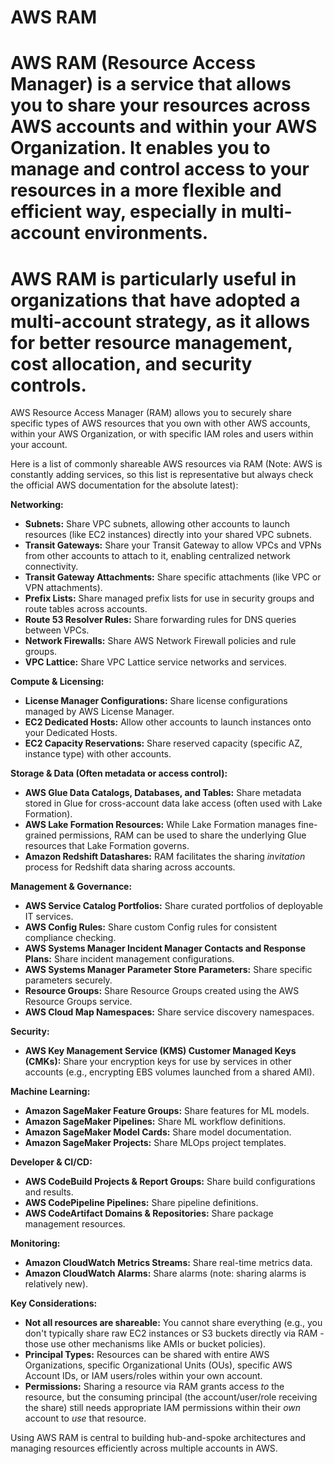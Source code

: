 # AWS RAM

# AWS RAM (Resource Access Manager) is a service that allows you to share your resources across AWS accounts and within your AWS Organization. It enables you to manage and control access to your resources in a more flexible and efficient way, especially in multi-account environments.

# AWS RAM is particularly useful in organizations that have adopted a multi-account strategy, as it allows for better resource management, cost allocation, and security controls.

AWS Resource Access Manager (RAM) allows you to securely share specific types of AWS resources that you own with other AWS accounts, within your AWS Organization, or with specific IAM roles and users within your account.

Here is a list of commonly shareable AWS resources via RAM (Note: AWS is constantly adding services, so this list is representative but always check the official AWS documentation for the absolute latest):

**Networking:**

- **Subnets:** Share VPC subnets, allowing other accounts to launch resources (like EC2 instances) directly into your shared VPC subnets.
- **Transit Gateways:** Share your Transit Gateway to allow VPCs and VPNs from other accounts to attach to it, enabling centralized network connectivity.
- **Transit Gateway Attachments:** Share specific attachments (like VPC or VPN attachments).
- **Prefix Lists:** Share managed prefix lists for use in security groups and route tables across accounts.
- **Route 53 Resolver Rules:** Share forwarding rules for DNS queries between VPCs.
- **Network Firewalls:** Share AWS Network Firewall policies and rule groups.
- **VPC Lattice:** Share VPC Lattice service networks and services.

**Compute & Licensing:**

- **License Manager Configurations:** Share license configurations managed by AWS License Manager.
- **EC2 Dedicated Hosts:** Allow other accounts to launch instances onto your Dedicated Hosts.
- **EC2 Capacity Reservations:** Share reserved capacity (specific AZ, instance type) with other accounts.

**Storage & Data (Often metadata or access control):**

- **AWS Glue Data Catalogs, Databases, and Tables:** Share metadata stored in Glue for cross-account data lake access (often used with Lake Formation).
- **AWS Lake Formation Resources:** While Lake Formation manages fine-grained permissions, RAM can be used to share the underlying Glue resources that Lake Formation governs.
- **Amazon Redshift Datashares:** RAM facilitates the sharing _invitation_ process for Redshift data sharing across accounts.

**Management & Governance:**

- **AWS Service Catalog Portfolios:** Share curated portfolios of deployable IT services.
- **AWS Config Rules:** Share custom Config rules for consistent compliance checking.
- **AWS Systems Manager Incident Manager Contacts and Response Plans:** Share incident management configurations.
- **AWS Systems Manager Parameter Store Parameters:** Share specific parameters securely.
- **Resource Groups:** Share Resource Groups created using the AWS Resource Groups service.
- **AWS Cloud Map Namespaces:** Share service discovery namespaces.

**Security:**

- **AWS Key Management Service (KMS) Customer Managed Keys (CMKs):** Share your encryption keys for use by services in other accounts (e.g., encrypting EBS volumes launched from a shared AMI).

**Machine Learning:**

- **Amazon SageMaker Feature Groups:** Share features for ML models.
- **Amazon SageMaker Pipelines:** Share ML workflow definitions.
- **Amazon SageMaker Model Cards:** Share model documentation.
- **Amazon SageMaker Projects:** Share MLOps project templates.

**Developer & CI/CD:**

- **AWS CodeBuild Projects & Report Groups:** Share build configurations and results.
- **AWS CodePipeline Pipelines:** Share pipeline definitions.
- **AWS CodeArtifact Domains & Repositories:** Share package management resources.

**Monitoring:**

- **Amazon CloudWatch Metrics Streams:** Share real-time metrics data.
- **Amazon CloudWatch Alarms:** Share alarms (note: sharing alarms is relatively new).

**Key Considerations:**

- **Not all resources are shareable:** You cannot share everything (e.g., you don't typically share raw EC2 instances or S3 buckets directly via RAM - those use other mechanisms like AMIs or bucket policies).
- **Principal Types:** Resources can be shared with entire AWS Organizations, specific Organizational Units (OUs), specific AWS Account IDs, or IAM users/roles within your own account.
- **Permissions:** Sharing a resource via RAM grants access _to_ the resource, but the consuming principal (the account/user/role receiving the share) still needs appropriate IAM permissions within their _own_ account to _use_ that resource.

Using AWS RAM is central to building hub-and-spoke architectures and managing resources efficiently across multiple accounts in AWS.
